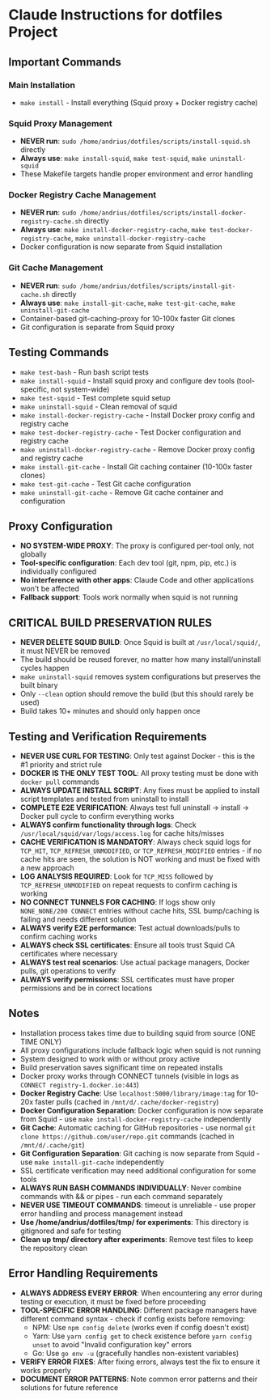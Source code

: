 # Claude Instructions for dotfiles Project

## Important Commands

### Main Installation
- `make install` - Install everything (Squid proxy + Docker registry cache)

### Squid Proxy Management
- **NEVER run**: `sudo /home/andrius/dotfiles/scripts/install-squid.sh` directly
- **Always use**: `make install-squid`, `make test-squid`, `make uninstall-squid`
- These Makefile targets handle proper environment and error handling

### Docker Registry Cache Management
- **NEVER run**: `sudo /home/andrius/dotfiles/scripts/install-docker-registry-cache.sh` directly
- **Always use**: `make install-docker-registry-cache`, `make test-docker-registry-cache`, `make uninstall-docker-registry-cache`
- Docker configuration is now separate from Squid installation

### Git Cache Management
- **NEVER run**: `sudo /home/andrius/dotfiles/scripts/install-git-cache.sh` directly
- **Always use**: `make install-git-cache`, `make test-git-cache`, `make uninstall-git-cache`
- Container-based git-caching-proxy for 10-100x faster Git clones
- Git configuration is separate from Squid proxy

## Testing Commands
- `make test-bash` - Run bash script tests
- `make install-squid` - Install squid proxy and configure dev tools (tool-specific, not system-wide)
- `make test-squid` - Test complete squid setup
- `make uninstall-squid` - Clean removal of squid
- `make install-docker-registry-cache` - Install Docker proxy config and registry cache
- `make test-docker-registry-cache` - Test Docker configuration and registry cache
- `make uninstall-docker-registry-cache` - Remove Docker proxy config and registry cache
- `make install-git-cache` - Install Git caching container (10-100x faster clones)
- `make test-git-cache` - Test Git cache configuration  
- `make uninstall-git-cache` - Remove Git cache container and configuration

## Proxy Configuration
- **NO SYSTEM-WIDE PROXY**: The proxy is configured per-tool only, not globally
- **Tool-specific configuration**: Each dev tool (git, npm, pip, etc.) is individually configured
- **No interference with other apps**: Claude Code and other applications won't be affected
- **Fallback support**: Tools work normally when squid is not running

## CRITICAL BUILD PRESERVATION RULES
- **NEVER DELETE SQUID BUILD**: Once Squid is built at `/usr/local/squid/`, it must NEVER be removed
- The build should be reused forever, no matter how many install/uninstall cycles happen
- `make uninstall-squid` removes system configurations but preserves the built binary
- Only `--clean` option should remove the build (but this should rarely be used)
- Build takes 10+ minutes and should only happen once

## Testing and Verification Requirements
- **NEVER USE CURL FOR TESTING**: Only test against Docker - this is the #1 priority and strict rule
- **DOCKER IS THE ONLY TEST TOOL**: All proxy testing must be done with `docker pull` commands
- **ALWAYS UPDATE INSTALL SCRIPT**: Any fixes must be applied to install script templates and tested from uninstall to install
- **COMPLETE E2E VERIFICATION**: Always test full uninstall -> install -> Docker pull cycle to confirm everything works
- **ALWAYS confirm functionality through logs**: Check `/usr/local/squid/var/logs/access.log` for cache hits/misses
- **CACHE VERIFICATION IS MANDATORY**: Always check squid logs for `TCP_HIT`, `TCP_REFRESH_UNMODIFIED`, or `TCP_REFRESH_MODIFIED` entries - if no cache hits are seen, the solution is NOT working and must be fixed with a new approach
- **LOG ANALYSIS REQUIRED**: Look for `TCP_MISS` followed by `TCP_REFRESH_UNMODIFIED` on repeat requests to confirm caching is working
- **NO CONNECT TUNNELS FOR CACHING**: If logs show only `NONE_NONE/200 CONNECT` entries without cache hits, SSL bump/caching is failing and needs different solution
- **ALWAYS verify E2E performance**: Test actual downloads/pulls to confirm caching works  
- **ALWAYS check SSL certificates**: Ensure all tools trust Squid CA certificates where necessary
- **ALWAYS test real scenarios**: Use actual package managers, Docker pulls, git operations to verify
- **ALWAYS verify permissions**: SSL certificates must have proper permissions and be in correct locations

## Notes
- Installation process takes time due to building squid from source (ONE TIME ONLY)
- All proxy configurations include fallback logic when squid is not running
- System designed to work with or without proxy active
- Build preservation saves significant time on repeated installs
- Docker proxy works through CONNECT tunnels (visible in logs as `CONNECT registry-1.docker.io:443`)
- **Docker Registry Cache**: Use `localhost:5000/library/image:tag` for 10-20x faster pulls (cached in `/mnt/d/.cache/docker-registry`)
- **Docker Configuration Separation**: Docker configuration is now separate from Squid - use `make install-docker-registry-cache` independently
- **Git Cache**: Automatic caching for GitHub repositories - use normal `git clone https://github.com/user/repo.git` commands (cached in `/mnt/d/.cache/git`)
- **Git Configuration Separation**: Git caching is now separate from Squid - use `make install-git-cache` independently
- SSL certificate verification may need additional configuration for some tools
- **ALWAYS RUN BASH COMMANDS INDIVIDUALLY**: Never combine commands with && or pipes - run each command separately
- **NEVER USE TIMEOUT COMMANDS**: timeout is unreliable - use proper error handling and process management instead
- **Use /home/andrius/dotfiles/tmp/ for experiments**: This directory is gitignored and safe for testing
- **Clean up tmp/ directory after experiments**: Remove test files to keep the repository clean

## Error Handling Requirements
- **ALWAYS ADDRESS EVERY ERROR**: When encountering any error during testing or execution, it must be fixed before proceeding
- **TOOL-SPECIFIC ERROR HANDLING**: Different package managers have different command syntax - check if config exists before removing:
  - NPM: Use `npm config delete` (works even if config doesn't exist)
  - Yarn: Use `yarn config get` to check existence before `yarn config unset` to avoid "Invalid configuration key" errors
  - Go: Use `go env -u` (gracefully handles non-existent variables)
- **VERIFY ERROR FIXES**: After fixing errors, always test the fix to ensure it works properly
- **DOCUMENT ERROR PATTERNS**: Note common error patterns and their solutions for future reference